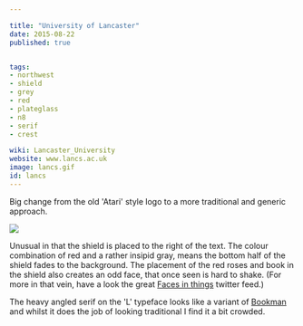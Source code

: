 ```yaml
---

title: "University of Lancaster"
date: 2015-08-22
published: true


tags:
- northwest
- shield
- grey
- red
- plateglass
- n8
- serif
- crest

wiki: Lancaster_University
website: www.lancs.ac.uk
image: lancs.gif
id: lancs
---
```


Big change from the old 'Atari' style logo to a more traditional and generic approach.

![](./images/lancs-old.gif)

Unusual in that the shield is placed to the right of the text. The colour combination of red and a rather insipid gray, means the bottom half of the shield fades to the background. The placement of the red roses and book in the shield also creates an odd face, that once seen is hard to shake. (For more in that vein, have a look the great [Faces in things](https://twitter.com/facespics) twitter feed.)

The heavy angled serif on the 'L' typeface looks like a variant of [Bookman](https://en.wikipedia.org/wiki/Bookman_(typeface)) and whilst it does the job of looking traditional I find it a bit crowded.
